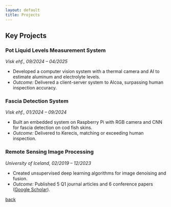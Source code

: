 ```yaml
---
layout: default
title: Projects
---
```

## Key Projects  
### Pot Liquid Levels Measurement System  
*Visk ehf., 09/2024 – 04/2025*  
- Developed a computer vision system with a thermal camera and AI to estimate aluminum and electrolyte levels.  
- *Outcome:* Delivered a client-server system to Alcoa, surpassing human inspection accuracy.  

### Fascia Detection System  
*Visk ehf., 01/2024 – 09/2024*  
- Built an embedded system on Raspberry Pi with RGB camera and CNN for fascia detection on cod fish skins.  
- *Outcome:* Delivered to Kerecis, matching or exceeding human inspection.  

### Remote Sensing Image Processing  
*University of Iceland, 02/2019 – 12/2023*  
- Created unsupervised deep learning algorithms for image denoising and fusion.  
- *Outcome:* Published 5 Q1 journal articles and 6 conference papers ([Google Scholar](https://scholar.google.com/citations?user=IayYyNIAAAAJ&hl=vi)).

[back](./)